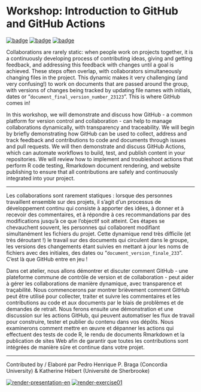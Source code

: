 # Workshop: Introduction to GitHub and GitHub Actions

[![badge](https://img.shields.io/static/v1?style=for-the-badge&label=Presentation&message=View&color=BF616A)](https://pedrohbraga.github.io/IntroGitHubActions-Workshop/presentation-en/IntroToGitHub_GitHubActions_QCBSRSym2022_KH_PHPB_en.html#1) [![badge](https://img.shields.io/static/v1?style=for-the-badge&label=Exercise&message=01&color=B48EAD)](https://pedrohbraga.github.io/IntroGitHubActions-Workshop/exercises/Exercise1.html#1) [![badge](https://img.shields.io/static/v1?style=for-the-badge&label=Exercise&message=02&color=B48EAD)](https://pedrohbraga.github.io/IntroGitHubActions-Workshop/exercises/Exercise1.html#1)

Collaborations are rarely static: when people work on projects together, it is a continuously developing process of contributing ideas, giving and getting feedback, and addressing this feedback with changes until a goal is achieved. These steps often overlap, with collaborators simultaneously changing files in the project. This dynamic makes it very challenging (and very confusing!) to work on documents that are passed around the group, with versions of changes being tracked by updating file names with initials, dates or “`document_final_version_number_23123`”. This is where GitHub comes in!

In this workshop, we will demonstrate and discuss how GitHub - a common platform for version control and collaboration - can help to manage collaborations dynamically, with transparency and traceability. We will begin by briefly demonstrating how GitHub can be used to collect, address and track feedback and contributions to code and documents through issues and pull requests. We will then demonstrate and discuss GitHub Actions, which can automate workflows to build, test, and publish content in your repositories. We will review how to implement and troubleshoot actions that perform R code testing, Rmarkdown document rendering, and website publishing to ensure that all contributions are safely and continuously integrated into your project.

---

Les collaborations sont rarement statiques : lorsque des personnes travaillent ensemble sur des projets, il s’agit d’un processus de développement continu qui consiste à apporter des idées, à donner et à recevoir des commentaires, et à répondre à ces recommandations par des modifications jusqu’à ce que l’objectif soit atteint. Ces étapes se chevauchent souvent, les personnes qui collaborent modifiant simultanément les fichiers du projet. Cette dynamique rend très difficile (et très déroutant !) le travail sur des documents qui circulent dans le groupe, les versions des changements étant suivies en mettant à jour les noms de fichiers avec des initiales, des dates ou “`document_version_finale_233`”. C’est là que GitHub entre en jeu !

Dans cet atelier, nous allons démontrer et discuter comment GitHub - une plateforme commune de contrôle de version et de collaboration - peut aider à gérer les collaborations de manière dynamique, avec transparence et traçabilité. Nous commencerons par montrer brièvement comment GitHub peut être utilisé pour collecter, traiter et suivre les commentaires et les contributions au code et aux documents par le biais de problèmes et de demandes de retrait. Nous ferons ensuite une démonstration et une discussion sur les actions GitHub, qui peuvent automatiser les flux de travail pour construire, tester et publier du contenu dans vos dépôts. Nous examinerons comment mettre en œuvre et dépanner les actions qui effectuent des tests de code R, le rendu de documents Rmarkdown et la publication de sites Web afin de garantir que toutes les contributions sont intégrées de manière sûre et continue dans votre projet.

---

Contributed by / Elaboré par Pedro Henrique P. Braga (Concordia University) & Katherine Hébert (Université de Sherbrooke)

[![render-presentation-en](https://github.com/pedrohbraga/IntroGitHubActions-Workshop/actions/workflows/deploy_pres_en.yml/badge.svg)](https://github.com/pedrohbraga/IntroGitHubActions-Workshop/actions/workflows/deploy_pres_en.yml) [![render-exercise01](https://github.com/pedrohbraga/IntroGitHubActions-Workshop/actions/workflows/deploy_exercise1.yml/badge.svg)](https://github.com/pedrohbraga/IntroGitHubActions-Workshop/actions/workflows/deploy_exercise1.yml)
